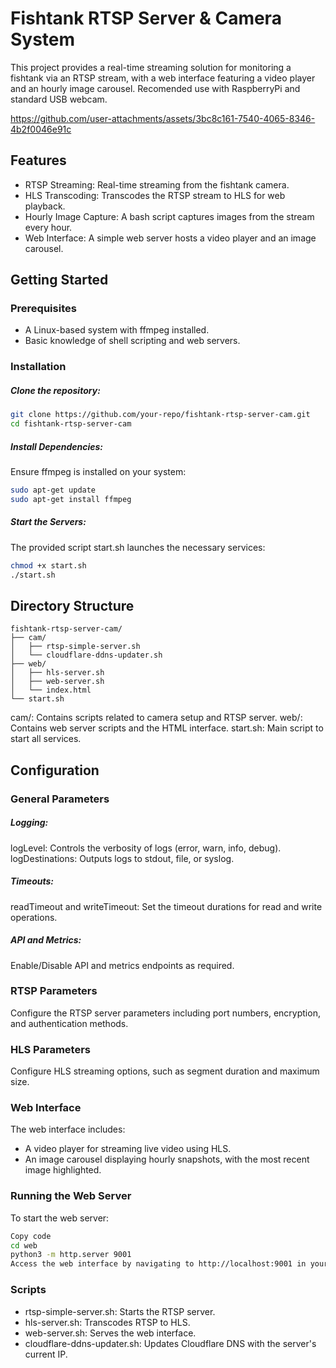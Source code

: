 # Fishtank RTSP Server & Camera System

This project provides a real-time streaming solution for monitoring a fishtank via an RTSP stream, with a web interface featuring a video player and an hourly image carousel. Recomended use with RaspberryPi and standard USB webcam.

https://github.com/user-attachments/assets/3bc8c161-7540-4065-8346-4b2f0046e91c

## Features
- RTSP Streaming: Real-time streaming from the fishtank camera.
- HLS Transcoding: Transcodes the RTSP stream to HLS for web playback.
- Hourly Image Capture: A bash script captures images from the stream every hour.
- Web Interface: A simple web server hosts a video player and an image carousel.

## Getting Started
### Prerequisites
- A Linux-based system with ffmpeg installed.
- Basic knowledge of shell scripting and web servers.
### Installation
##### Clone the repository:
```sh
git clone https://github.com/your-repo/fishtank-rtsp-server-cam.git
cd fishtank-rtsp-server-cam
```
##### Install Dependencies:
Ensure ffmpeg is installed on your system:
```sh
sudo apt-get update
sudo apt-get install ffmpeg
```
##### Start the Servers:
The provided script start.sh launches the necessary services:
```sh
chmod +x start.sh
./start.sh
```

## Directory Structure
```
fishtank-rtsp-server-cam/
├── cam/
│   ├── rtsp-simple-server.sh
│   └── cloudflare-ddns-updater.sh
├── web/
│   ├── hls-server.sh
│   ├── web-server.sh
│   └── index.html
└── start.sh
```
cam/: Contains scripts related to camera setup and RTSP server.
web/: Contains web server scripts and the HTML interface.
start.sh: Main script to start all services.

## Configuration
### General Parameters
##### Logging:
logLevel: Controls the verbosity of logs (error, warn, info, debug).
logDestinations: Outputs logs to stdout, file, or syslog.
##### Timeouts:
readTimeout and writeTimeout: Set the timeout durations for read and write operations.
##### API and Metrics:
Enable/Disable API and metrics endpoints as required.

### RTSP Parameters
Configure the RTSP server parameters including port numbers, encryption, and authentication methods.

### HLS Parameters
Configure HLS streaming options, such as segment duration and maximum size.

### Web Interface
The web interface includes:
- A video player for streaming live video using HLS.
- An image carousel displaying hourly snapshots, with the most recent image highlighted.

### Running the Web Server
To start the web server:
```sh
Copy code
cd web
python3 -m http.server 9001
Access the web interface by navigating to http://localhost:9001 in your web browser.
```

### Scripts
- rtsp-simple-server.sh: Starts the RTSP server.
- hls-server.sh: Transcodes RTSP to HLS.
- web-server.sh: Serves the web interface.
- cloudflare-ddns-updater.sh: Updates Cloudflare DNS with the server's current IP.


